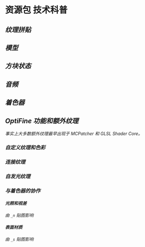 # 资源包 技术科普

<primary-label ref="hidden"/>

<show-structure depth="2"/>

[//]: # (TODO)

<var name="topic" value="资源包功能的实现解释"/>
<var name="goal" value="不了解其基本概念"/>
<var name="target_name" value=""/>
<var name="target_topic" value="resourcepackBasic.md"/>
<var name="target_description" value=""/>
<include from="uniforms.md" element-id="h_note_readingTips"/>

## 纹理拼贴

## 模型

## 方块状态

## 音频

## 着色器

## OptiFine 功能和额外纹理

事实上大多数额外纹理最早出现于 MCPatcher 和 GLSL Shader Core。

### 自定义纹理和色彩

### 连接纹理

### 自发光纹理

### 与着色器的协作

#### 光照和视差

由 `_n` 贴图影响

#### 表面材质

由 `_s` 贴图影响
